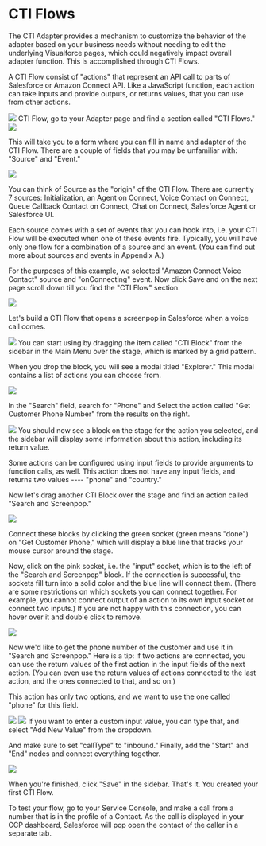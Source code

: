 <h1 class="toc">CTI Flows</h1>

The CTI Adapter provides a mechanism to customize the behavior of the
adapter based on your business needs without needing to edit the
underlying Visualforce pages, which could negatively impact overall
adapter function. This is accomplished through CTI Flows.

A CTI Flow consist of "actions" that represent an API call to parts of
Salesforce or Amazon Connect API. Like a JavaScript function, each
action can take inputs and provide outputs, or returns values, that you
can use from other actions.

<img src="../media/image294.png" />
CTI Flow, go to your Adapter page and find a section called "CTI Flows."

<img src="../media/image295.png" />

This will take you to a form where you can fill in name and adapter of the CTI Flow. There are a couple of fields
that you may be unfamiliar with: "Source" and "Event."

<img src="../media/image296.png" />

You can think of Source as the "origin" of the CTI Flow. There are
currently 7 sources: Initialization, an Agent on Connect, Voice Contact
on Connect, Queue Callback Contact on Connect, Chat on Connect,
Salesforce Agent or Salesforce UI.

Each source comes with a set of events that you can hook into, i.e. your
CTI Flow will be executed when one of these events fire. Typically, you
will have only one flow for a combination of a source and an event. (You
can find out more about sources and events in Appendix A.)

For the purposes of this example, we selected "Amazon Connect Voice
Contact" source and "onConnecting" event. Now click Save and on the next
page scroll down till you find the "CTI Flow" section.

<img src="../media/image297.png" />

Let's build a CTI Flow that opens a screenpop in Salesforce when a voice
call comes.

<img src="../media/image298.png" />
You can start using by dragging the item called  "CTI Block" from the sidebar in the Main Menu over the stage,
which is marked by a grid pattern.

When you drop the block, you will see a modal titled "Explorer." This
modal contains a list of actions you can choose from.

<img src="../media/image299.png" />

In the "Search" field, search for "Phone" and Select the action called
"Get Customer Phone Number" from the results on the right.

<img src="../media/image300.png" />
You should now see a block on the stage for the action you selected, and the sidebar will display some
information about this action, including its return value.

Some actions can be configured using input fields to provide arguments
to function calls, as well. This action does not have any input fields,
and returns two values ---- "phone" and "country."

Now let's drag another CTI Block over the stage and find an action
called "Search and Screenpop."

<img src="../media/image301.png" />

Connect these blocks by clicking the green socket (green means "done")
on "Get Customer Phone," which will display a blue line that tracks your
mouse cursor around the stage.

Now, click on the pink socket, i.e. the "input" socket, which is to the
left of the "Search and Screenpop" block. If the connection is
successful, the sockets fill turn into a solid color and the blue line
will connect them. (There are some restrictions on which sockets you can
connect together. For example, you cannot connect output of an action to
its own input socket or connect two inputs.) If you are not happy with
this connection, you can hover over it and double click to remove.

<img src="../media/image302.png" />

Now we'd like to get the phone number of the customer and use it in
"Search and Screenpop." Here is a tip: if two actions are connected, you
can use the return values of the first action in the input fields of the
next action. (You can even use the return values of actions connected to
the last action, and the ones connected to that, and so on.)

This action has only two options, and we want to use the one called
"phone" for this field.

<img src="../media/image303.png" />

<img src="../media/image304.png" />
If you want to enter a custom input value, you can type that, and select
"Add New Value" from the dropdown.

And make sure to set "callType" to "inbound." Finally, add the "Start"
and "End" nodes and connect everything together.

<img src="../media/image305.png" />

When you're finished, click "Save" in the sidebar. That's it. You
created your first CTI Flow.

To test your flow, go to your Service Console, and make a call from a
number that is in the profile of a Contact. As the call is displayed in
your CCP dashboard, Salesforce will pop open the contact of the caller
in a separate tab.
